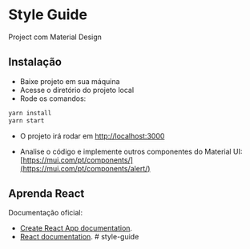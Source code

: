 # Style Guide

Project com Material Design

## Instalação

- Baixe projeto em sua máquina
- Acesse o diretório do projeto local
- Rode os comandos:

```bash
yarn install
yarn start
```

- O projeto irá rodar em [http://localhost:3000](http://localhost:3000)

- Analise o código e implemente outros componentes do Material UI: [https://mui.com/pt/components/](https://mui.com/pt/components/alert/)

## Aprenda React

Documentação oficial:

- [Create React App documentation](https://facebook.github.io/create-react-app/docs/getting-started).
- [React documentation](https://reactjs.org/).
#   s t y l e - g u i d e  
 